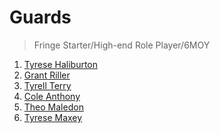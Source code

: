 Guards
===
>Fringe Starter/High-end Role Player/6MOY

1. [Tyrese Haliburton](players/tyrese_haliburton.md)
1. [Grant Riller](players/grant_riller.md)
1. [Tyrell Terry](players/tyrell_terry.md)
1. [Cole Anthony](players/cole_anthony.md)
1. [Theo Maledon](players/theo_maledon.md)
1. [Tyrese Maxey](players/tyrese_maxey.md)
